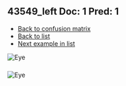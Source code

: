## 43549_left Doc: 1 Pred: 1
- [Back to confusion matrix](https://github.com/juliandewit/kaggle_retinopathy/blob/master/matrix.md)
- [Back to list](https://github.com/juliandewit/kaggle_retinopathy/blob/master/lists/11/list.md)
- [Next example in list](https://github.com/juliandewit/kaggle_retinopathy/blob/master/lists/11/43/43552_left.md)

![Eye](https://retinopaty.blob.core.windows.net/size1024/43549_left_1.jpeg)

### 

![Eye]()
